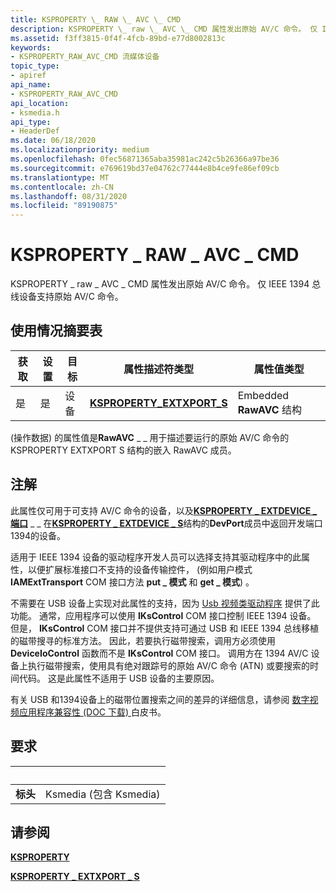 ```yaml
---
title: KSPROPERTY \_ RAW \_ AVC \_ CMD
description: KSPROPERTY \_ raw \_ AVC \_ CMD 属性发出原始 AV/C 命令。 仅 IEEE 1394 总线设备支持原始 AV/C 命令。
ms.assetid: f3ff3815-0f4f-4fcb-89bd-e77d8002813c
keywords:
- KSPROPERTY_RAW_AVC_CMD 流媒体设备
topic_type:
- apiref
api_name:
- KSPROPERTY_RAW_AVC_CMD
api_location:
- ksmedia.h
api_type:
- HeaderDef
ms.date: 06/18/2020
ms.localizationpriority: medium
ms.openlocfilehash: 0fec56871365aba35981ac242c5b26366a97be36
ms.sourcegitcommit: e769619bd37e04762c77444e8b4ce9fe86ef09cb
ms.translationtype: MT
ms.contentlocale: zh-CN
ms.lasthandoff: 08/31/2020
ms.locfileid: "89190875"
---
```

# <a name="ksproperty_raw_avc_cmd"></a>KSPROPERTY \_ RAW \_ AVC \_ CMD

KSPROPERTY \_ raw \_ AVC \_ CMD 属性发出原始 AV/C 命令。 仅 IEEE 1394 总线设备支持原始 AV/C 命令。

## <a name="usage-summary-table"></a>使用情况摘要表

| 获取 | 设置 | 目标 | 属性描述符类型 | 属性值类型 |
|--|--|--|--|--|
| 是 | 是 | 设备 | [**KSPROPERTY_EXTXPORT_S**](/windows-hardware/drivers/ddi/ksmedia/ns-ksmedia-ksproperty_extxport_s) | Embedded **RawAVC** 结构 |

 (操作数据) 的属性值是**RawAVC** \_ \_ 用于描述要运行的原始 AV/C 命令的 KSPROPERTY EXTXPORT S 结构的嵌入 RawAVC 成员。

## <a name="remarks"></a>注解

此属性仅可用于可支持 AV/C 命令的设备，以及[**KSPROPERTY \_ EXTDEVICE \_ 端口**](ksproperty-extdevice-port.md) \_ \_ 在[**KSPROPERTY \_ EXTDEVICE \_ S**](/windows-hardware/drivers/ddi/ksmedia/ns-ksmedia-ksproperty_extdevice_s)结构的**DevPort**成员中返回开发端口1394的设备。

适用于 IEEE 1394 设备的驱动程序开发人员可以选择支持其驱动程序中的此属性，以便扩展标准接口不支持的设备传输控件， (例如用户模式 **IAMExtTransport** COM 接口方法 **put \_ 模式** 和 **get \_ 模式**) 。

不需要在 USB 设备上实现对此属性的支持，因为 [Usb 视频类驱动程序](./usb-video-class-driver.md) 提供了此功能。 通常，应用程序可以使用 **IKsControl** COM 接口控制 IEEE 1394 设备。 但是， **IKsControl** COM 接口并不提供支持可通过 USB 和 IEEE 1394 总线移植的磁带搜寻的标准方法。 因此，若要执行磁带搜索，调用方必须使用 **DeviceIoControl** 函数而不是 **IKsControl** COM 接口。 调用方在 1394 AV/C 设备上执行磁带搜索，使用具有绝对跟踪号的原始 AV/C 命令 (ATN) 或要搜索的时间代码。 这是此属性不适用于 USB 设备的主要原因。

有关 USB 和1394设备上的磁带位置搜索之间的差异的详细信息，请参阅 [数字视频应用程序兼容性 (DOC 下载) ](https://go.microsoft.com/fwlink/?linkid=2085071) 白皮书。

## <a name="requirements"></a>要求

| &nbsp; | &nbsp; |
| --- | --- |
| **标头** | Ksmedia (包含 Ksmedia)  |

## <a name="see-also"></a>请参阅

[**KSPROPERTY**](/windows-hardware/drivers/ddi/ks/ns-ks-ksidentifier)

[**KSPROPERTY \_ EXTXPORT \_ S**](/windows-hardware/drivers/ddi/ksmedia/ns-ksmedia-ksproperty_extxport_s)